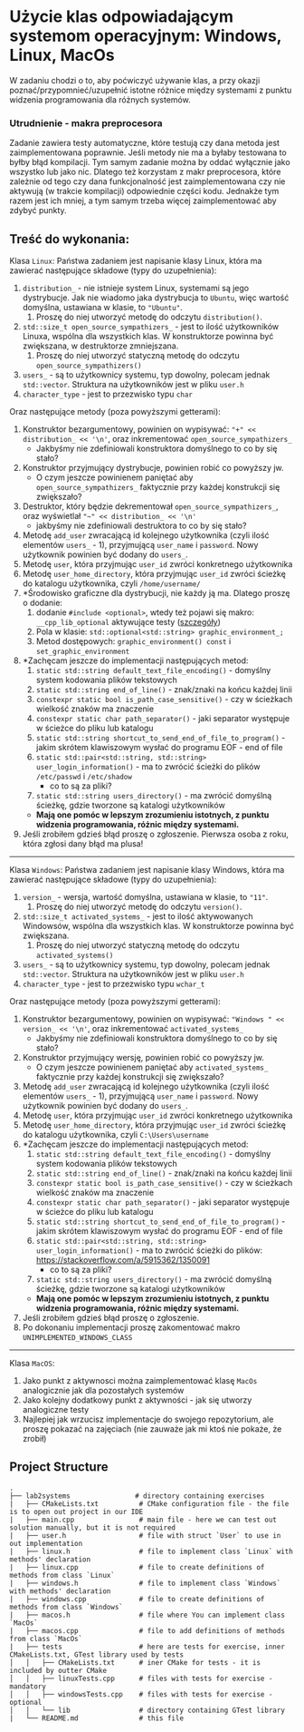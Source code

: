 # Użycie klas odpowiadającym systemom operacyjnym: Windows, Linux, MacOs
W zadaniu chodzi o to, aby poćwiczyć używanie klas, a przy okazji poznać/przypomnieć/uzupełnić istotne różnice między systemami z punktu widzenia programowania dla różnych systemów.

### Utrudnienie - makra preprocesora
Zadanie zawiera testy automatyczne, które testują czy dana metoda jest zaimplementowana poprawnie. Jeśli metody nie ma a byłaby testowana to byłby błąd kompilacji. Tym samym zadanie można by oddać wyłącznie jako wszystko lub jako nic. Dlatego też korzystam z makr preprocesora, które zależnie od tego czy dana funkcjonalność jest zaimplementowana czy nie aktywują (w trakcie kompilacji) odpowiednie części kodu. Jednakże tym razem jest ich mniej, a tym samym trzeba więcej zaimplementować aby zdybyć punkty.


Treść do wykonania:
---------
Klasa `Linux`:
Państwa zadaniem jest napisanie klasy Linux, która ma zawierać następujące składowe (typy do uzupełnienia):
1. `distribution_` - nie istnieje system Linux, systemami są jego dystrybucje.
    Jak nie wiadomo jaka dystrybucja to `Ubuntu`, więc wartość domyślna, ustawiana w klasie, to `"Ubuntu"`.
    1. Proszę do niej utworzyć metodę do odczytu `distribution()`.
2. `std::size_t open_source_sympathizers_` - jest to ilość użytkowników Linuxa, wspólna dla wszystkich klas.
    W konstruktorze powinna być zwiększana, w destruktorze zmniejszana.
    1. Proszę do niej utworzyć statyczną metodę do odczytu `open_source_sympathizers()`
3. `users_` - są to użytkownicy systemu, typ dowolny, polecam jednak `std::vector`.
    Struktura na użytkowników jest w pliku `user.h`
4. `character_type` - jest to przezwisko typu `char`

Oraz następujące metody (poza powyższymi getterami):
1. Konstruktor bezargumentowy, powinien on wypisywać: `"+" << distribution_ << '\n'`, oraz inkrementować `open_source_sympathizers_`
   - Jakbyśmy nie zdefiniowali konstruktora domyślnego to co by się stało?
2. Konstruktor przyjmujący dystrybucje, powinien robić co powyższy jw.
   - O czym jeszcze powinienem paniętać aby `open_source_sympathizers_` faktycznie przy każdej konstrukcji się zwiększało?
3. Destruktor, który będzie dekrementował `open_source_sympathizers_`, oraz wyświetlał `"~" << distribution_ << '\n'`
   - jakbyśmy nie zdefiniowali destruktora to co by się stało?
4. Metodę `add_user` zwracającą id kolejnego użytkownika (czyli ilość elementów `users_` - 1), przyjmującą `user_name` i `password`.
   Nowy użytkownik powinien być dodany do `users_`.
5. Metodę `user`, która przyjmując `user_id` zwróci konkretnego użytkownika
6. Metodę `user_home_directory`, która przyjmując `user_id` zwróci ścieżkę do katalogu użytkownika, czyli `/home/username/`
7. *Środowisko graficzne dla dystrybucji, nie każdy ją ma. Dlatego proszę o dodanie:
   1. dodanie `#include <optional>`, wtedy też pojawi się makro: `__cpp_lib_optional` aktywujące testy ([szczegóły](https://en.cppreference.com/w/User:D41D8CD98F/feature_testing_macros))
   2. Pola w klasie: `std::optional<std::string> graphic_environment_;`
   3. Metod dostępowych: `graphic_environment() const` i `set_graphic_environment`
8. *Zachęcam jeszcze do implementacji następujących metod:
   1. `static std::string default_text_file_encoding()` - domyślny system kodowania plików tekstowych
   2. `static std::string end_of_line()` - znak/znaki na końcu każdej linii
   3. `constexpr static bool is_path_case_sensitive()` - czy w ścieżkach wielkość znaków ma znaczenie
   4. `constexpr static char path_separator()` - jaki separator występuje w ścieżce do pliku lub katalogu
   5. `static std::string shortcut_to_send_end_of_file_to_program()` - jakim skrótem klawiszowym wysłać do programu EOF - end of file
   6. `static std::pair<std::string, std::string> user_login_information()` - ma to zwrócić ścieżki do plików `/etc/passwd` i `/etc/shadow`
      - co to są za pliki?
   7. `static std::string users_directory()` - ma zwrócić domyślną ścieżkę, gdzie tworzone są katalogi użytkowników
   - **Mają one pomóc w lepszym zrozumieniu istotnych, z punktu widzenia programowania, różnic między systemami.**
9. Jeśli zrobiłem gdzieś błąd proszę o zgłoszenie. Pierwsza osoba z roku, która zgłosi dany błąd ma plusa!

---------
Klasa `Windows`:
Państwa zadaniem jest napisanie klasy Windows, która ma zawierać następujące składowe (typy do uzupełnienia):
1. `version_` - wersja, wartość domyślna, ustawiana w klasie, to `"11"`.
    1. Proszę do niej utworzyć metodę do odczytu `version()`.
2. `std::size_t activated_systems_` - jest to ilość aktywowanych Windowsów, wspólna dla wszystkich klas.
    W konstruktorze powinna być zwiększana.
    1. Proszę do niej utworzyć statyczną metodę do odczytu `activated_systems()`
3. `users_` - są to użytkownicy systemu, typ dowolny, polecam jednak `std::vector`.
    Struktura na użytkowników jest w pliku `user.h`
4. `character_type` - jest to przezwisko typu `wchar_t`

Oraz następujące metody (poza powyższymi getterami):
1. Konstruktor bezargumentowy, powinien on wypisywać: `"Windows " << version_ << '\n'`, oraz inkrementować `activated_systems_`
   - Jakbyśmy nie zdefiniowali konstruktora domyślnego to co by się stało?
2. Konstruktor przyjmujący wersję, powinien robić co powyższy jw.
   - O czym jeszcze powinienem paniętać aby `activated_systems_` faktycznie przy każdej konstrukcji się zwiększało?
3. Metodę `add_user` zwracającą id kolejnego użytkownika (czyli ilość elementów `users_` - 1), przyjmującą `user_name` i `password`.
   Nowy użytkownik powinien być dodany do `users_`.
4. Metodę `user`, która przyjmując `user_id` zwróci konkretnego użytkownika
5. Metodę `user_home_directory`, która przyjmując `user_id` zwróci ścieżkę do katalogu użytkownika, czyli `C:\Users\username`
6. *Zachęcam jeszcze do implementacji następujących metod:
   1. `static std::string default_text_file_encoding()` - domyślny system kodowania plików tekstowych
   2. `static std::string end_of_line()` - znak/znaki na końcu każdej linii
   3. `constexpr static bool is_path_case_sensitive()` - czy w ścieżkach wielkość znaków ma znaczenie
   4. `constexpr static char path_separator()` - jaki separator występuje w ścieżce do pliku lub katalogu
   5. `static std::string shortcut_to_send_end_of_file_to_program()` - jakim skrótem klawiszowym wysłać do programu EOF - end of file
   6. `static std::pair<std::string, std::string> user_login_information()` - ma to zwrócić ścieżki do plików: https://stackoverflow.com/a/5915362/1350091
      - co to są za pliki?
   7. `static std::string users_directory()` - ma zwrócić domyślną ścieżkę, gdzie tworzone są katalogi użytkowników
   - **Mają one pomóc w lepszym zrozumieniu istotnych, z punktu widzenia programowania, różnic między systemami.**
7. Jeśli zrobiłem gdzieś błąd proszę o zgłoszenie.
8. Po dokonaniu implementacji proszę zakomentować makro `UNIMPLEMENTED_WINDOWS_CLASS`

---------
Klasa `MacOS`:
1. Jako punkt z aktywnosci można zaimplementować klasę `MacOs` analogicznie jak dla pozostałych systemów
2. Jako kolejny dodatkowy punkt z aktywności - jak się utworzy analogiczne testy
3. Najlepiej jak wrzucisz implementacje do swojego repozytorium, ale proszę pokazać na zajęciach (nie zauważe jak mi ktoś nie pokaże, że zrobił)

## Project Structure

    .
    ├── lab2systems                # directory containing exercises
    |   ├── CMakeLists.txt          # CMake configuration file - the file is to open out project in our IDE
    |   ├── main.cpp                # main file - here we can test out solution manually, but it is not required
    |   ├── user.h                  # file with struct `User` to use in out implementation
    |   ├── linux.h                 # file to implement class `Linux` with methods' declaration
    |   ├── linux.cpp               # file to create definitions of methods from class `Linux`
    |   ├── windows.h               # file to implement class `Windows` with methods' declaration
    |   ├── windows.cpp             # file to create definitions of methods from class `Windows`
    |   ├── macos.h                 # file where You can implement class `MacOs`
    |   ├── macos.cpp               # file to add definitions of methods from class `MacOs`
    |   ├── tests                   # here are tests for exercise, inner CMakeLists.txt, GTest library used by tests
    │   │   ├── CMakeLists.txt      # iner CMake for tests - it is included by outter CMake
    │   │   ├── linuxTests.cpp      # files with tests for exercise - mandatory
    │   │   ├── windowsTests.cpp    # files with tests for exercise - optional
    │   │   └── lib                 # directory containing GTest library
    |   └── README.md               # this file
